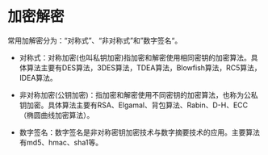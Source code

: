 # 加密解密
常用加解密分为：“对称式”、“非对称式”和”数字签名“。
- 对称式：对称加密(也叫私钥加密)指加密和解密使用相同密钥的加密算法。具体算法主要有DES算法，3DES算法，TDEA算法，Blowfish算法，RC5算法，IDEA算法。

- 非对称加密(公钥加密)：指加密和解密使用不同密钥的加密算法，也称为公私钥加密。具体算法主要有RSA、Elgamal、背包算法、Rabin、D-H、ECC（椭圆曲线加密算法）。

- 数字签名：数字签名是非对称密钥加密技术与数字摘要技术的应用。主要算法有md5、hmac、sha1等。



